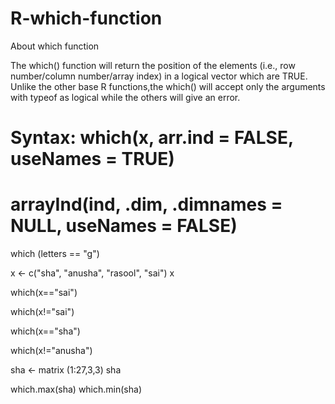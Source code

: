 # R-which-function
About which function

The which() function will return the position of the elements (i.e., row number/column number/array index) in a logical vector 
which are TRUE. Unlike the other base R functions,the which() will accept only the arguments with typeof as logical while the others 
will give an error.


# Syntax: which(x, arr.ind = FALSE, useNames = TRUE)

# arrayInd(ind, .dim, .dimnames = NULL, useNames = FALSE)

which (letters == "g")

x <- c("sha", "anusha", "rasool", "sai")
x

which(x=="sai")

which(x!="sai")

which(x=="sha")

which(x!="anusha")

sha <- matrix (1:27,3,3)
sha

which.max(sha)
which.min(sha)

